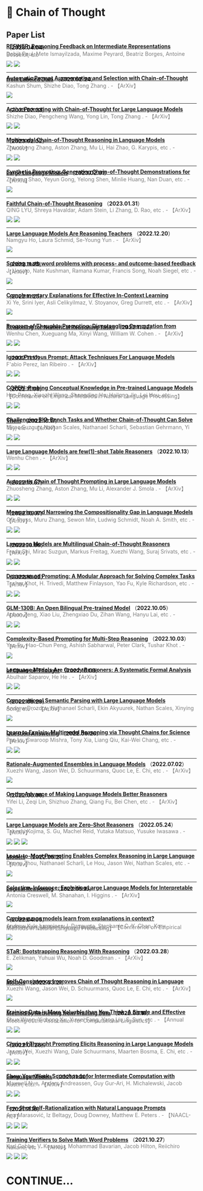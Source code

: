 # 📄 Chain of Thought

## Paper List

<div style="line-height:0.2em;">


[**REFINER: Reasoning Feedback on Intermediate Representations**](https://arxiv.org/abs/2304.01904) （**2023.04.04**）

<font color="gray">Debjit Paul, Mete Ismayilzada, Maxime Peyrard, Beatriz Borges, Antoine Bosselut, etc </font>

![](https://img.shields.io/badge/Citations-0-green)  ![](https://img.shields.io/badge/Mendeley%20Readers-7-red)

---

[**Automatic Prompt Augmentation and Selection with Chain-of-Thought from Labeled Data**](https://doi.org/10.48550/arXiv.2302.12822) （**2023.02.24**）

<font color="gray">Kashun Shum, Shizhe Diao, Tong Zhang .  - 【ArXiv】</font>

![](https://img.shields.io/badge/Citations-0-green)

---

[**Active Prompting with Chain-of-Thought for Large Language Models**](https://doi.org/10.48550/arXiv.2302.12246) （**2023.02.23**）

<font color="gray">Shizhe Diao, Pengcheng Wang, Yong Lin, Tong Zhang .  - 【ArXiv】</font>

![](https://img.shields.io/badge/Citations-1-green)  [![](https://img.shields.io/badge/Github%20Stars-61-blue)](https://github.com/shizhediao/active-cot)

---

[**Multimodal Chain-of-Thought Reasoning in Language Models**](https://doi.org/10.48550/arXiv.2302.00923) （**2023.02.02**）

<font color="gray">Zhuosheng Zhang, Aston Zhang, Mu Li, Hai Zhao, G. Karypis, etc .  - 【ArXiv】</font>

![](https://img.shields.io/badge/Citations-6-green)  [![](https://img.shields.io/badge/Github%20Stars-3.1k-blue)](https://github.com/amazon-science/mm-cot)

---

[**Synthetic Prompting: Generating Chain-of-Thought Demonstrations for Large Language Models**](https://doi.org/10.48550/arXiv.2302.00618) （**2023.02.01**）

<font color="gray">Zhihong Shao, Yeyun Gong, Yelong Shen, Minlie Huang, Nan Duan, etc .  - 【ArXiv】</font>

![](https://img.shields.io/badge/Citations-2-green)

---

[**Faithful Chain-of-Thought Reasoning**](https://doi.org/10.48550/arXiv.2301.13379) （**2023.01.31**）

<font color="gray">QING LYU, Shreya Havaldar, Adam Stein, Li Zhang, D. Rao, etc .  - 【ArXiv】</font>

![](https://img.shields.io/badge/Citations-3-green)  [![](https://img.shields.io/badge/Github%20Stars-36-blue)](https://github.com/veronica320/faithful-cot)

---

[**Large Language Models Are Reasoning Teachers**](https://doi.org/10.48550/arXiv.2212.10071) （**2022.12.20**）

<font color="gray">Namgyu Ho, Laura Schmid, Se-Young Yun .  - 【ArXiv】</font>

![](https://img.shields.io/badge/Citations-5-green)

---

[**Solving math word problems with process- and outcome-based feedback**](https://doi.org/10.48550/arXiv.2211.14275) （**2022.11.25**）

<font color="gray">J. Uesato, Nate Kushman, Ramana Kumar, Francis Song, Noah Siegel, etc .  - 【ArXiv】</font>

![](https://img.shields.io/badge/Citations-3-green)

---

[**Complementary Explanations for Effective In-Context Learning**](https://doi.org/10.48550/arXiv.2211.13892) （**2022.11.25**）

<font color="gray">Xi Ye, Srini Iyer, Asli Celikyilmaz, V. Stoyanov, Greg Durrett, etc .  - 【ArXiv】</font>

![](https://img.shields.io/badge/Citations-5-green)

---

[**Program of Thoughts Prompting: Disentangling Computation from Reasoning for Numerical Reasoning Tasks**](https://doi.org/10.48550/arXiv.2211.12588) （**2022.11.22**）

<font color="gray">Wenhu Chen, Xueguang Ma, Xinyi Wang, William W. Cohen .  - 【ArXiv】</font>

![](https://img.shields.io/badge/Citations-22-green)  [![](https://img.shields.io/badge/Github%20Stars-57-blue)](https://github.com/wenhuchen/program-of-thoughts)

---

[**Ignore Previous Prompt: Attack Techniques For Language Models**](https://doi.org/10.48550/arXiv.2211.09527) （**2022.11.17**）

<font color="gray">F'abio Perez, Ian Ribeiro .  - 【ArXiv】</font>

![](https://img.shields.io/badge/Citations-5-green)  [![](https://img.shields.io/badge/Github%20Stars-70-blue)](https://github.com/agencyenterprise/promptinject)

---

[**COPEN: Probing Conceptual Knowledge in Pre-trained Language Models**](https://doi.org/10.48550/arXiv.2211.04079) （**2022.11.08**）

<font color="gray">Hao Peng, Xiaozhi Wang, Shengding Hu, Hailong Jin, Lei Hou, etc .  - 【Conference on Empirical Methods in Natural Language Processing】</font>

![](https://img.shields.io/badge/Citations-0-green)  [![](https://img.shields.io/badge/Github%20Stars-15-blue)](https://github.com/thu-keg/copen)

---

[**Challenging BIG-Bench Tasks and Whether Chain-of-Thought Can Solve Them**](https://doi.org/10.48550/arXiv.2210.09261) （**2022.10.17**）

<font color="gray">Mirac Suzgun, Nathan Scales, Nathanael Scharli, Sebastian Gehrmann, Yi Tay, etc .  - 【ArXiv】</font>

![](https://img.shields.io/badge/Citations-29-green)  [![](https://img.shields.io/badge/Github%20Stars-66-blue)](https://github.com/suzgunmirac/big-bench-hard)

---

[**Large Language Models are few(1)-shot Table Reasoners**](https://doi.org/10.48550/arXiv.2210.06710) （**2022.10.13**）

<font color="gray">Wenhu Chen .  - 【ArXiv】</font>

![](https://img.shields.io/badge/Citations-10-green)  [![](https://img.shields.io/badge/Github%20Stars-7-blue)](https://github.com/wenhuchen/tablecot)

---

[**Automatic Chain of Thought Prompting in Large Language Models**](https://doi.org/10.48550/arXiv.2210.03493) （**2022.10.07**）

<font color="gray">Zhuosheng Zhang, Aston Zhang, Mu Li, Alexander J. Smola .  - 【ArXiv】</font>

![](https://img.shields.io/badge/Citations-24-green)  [![](https://img.shields.io/badge/Github%20Stars-311-blue)](https://github.com/amazon-research/auto-cot)

---

[**Measuring and Narrowing the Compositionality Gap in Language Models**](https://doi.org/10.48550/arXiv.2210.03350) （**2022.10.07**）

<font color="gray">Ofir Press, Muru Zhang, Sewon Min, Ludwig Schmidt, Noah A. Smith, etc .  - 【ArXiv】</font>

![](https://img.shields.io/badge/Citations-28-green)  [![](https://img.shields.io/badge/Github%20Stars-165-blue)](https://github.com/ofirpress/self-ask)

---

[**Language Models are Multilingual Chain-of-Thought Reasoners**](https://doi.org/10.48550/arXiv.2210.03057) （**2022.10.06**）

<font color="gray">Freda Shi, Mirac Suzgun, Markus Freitag, Xuezhi Wang, Suraj Srivats, etc .  - 【ArXiv】</font>

![](https://img.shields.io/badge/Citations-22-green)  [![](https://img.shields.io/badge/Github%20Stars-68-blue)](https://github.com/google-research/url-nlp)

---

[**Decomposed Prompting: A Modular Approach for Solving Complex Tasks**](https://doi.org/10.48550/arXiv.2210.02406) （**2022.10.05**）

<font color="gray">Tushar Khot, H. Trivedi, Matthew Finlayson, Yao Fu, Kyle Richardson, etc .  - 【ArXiv】</font>

![](https://img.shields.io/badge/Citations-25-green)  [![](https://img.shields.io/badge/Github%20Stars-20-blue)](https://github.com/allenai/decomp)

---

[**GLM-130B: An Open Bilingual Pre-trained Model**](https://doi.org/10.48550/arXiv.2210.02414) （**2022.10.05**）

<font color="gray">Aohan Zeng, Xiao Liu, Zhengxiao Du, Zihan Wang, Hanyu Lai, etc .  - 【ArXiv】</font>

![](https://img.shields.io/badge/Citations-19-green)  [![](https://img.shields.io/badge/Github%20Stars-2.5k-blue)](https://github.com/thudm/glm-130b)

---

[**Complexity-Based Prompting for Multi-Step Reasoning**](https://doi.org/10.48550/arXiv.2210.00720) （**2022.10.03**）

<font color="gray">Yao Fu, Hao-Chun Peng, Ashish Sabharwal, Peter Clark, Tushar Khot .  - 【ArXiv】</font>

![](https://img.shields.io/badge/Citations-18-green)

---

[**Language Models Are Greedy Reasoners: A Systematic Formal Analysis of Chain-of-Thought**](https://doi.org/10.48550/arXiv.2210.01240) （**2022.10.03**）

<font color="gray">Abulhair Saparov, He He .  - 【ArXiv】</font>

![](https://img.shields.io/badge/Citations-9-green)  [![](https://img.shields.io/badge/Github%20Stars-24-blue)](https://github.com/asaparov/prontoqa)

---

[**Compositional Semantic Parsing with Large Language Models**](https://doi.org/10.48550/arXiv.2209.15003) （**2022.09.29**）

<font color="gray">Andrew Drozdov, Nathanael Scharli, Ekin Akyuurek, Nathan Scales, Xinying Song, etc .  - 【ArXiv】</font>

![](https://img.shields.io/badge/Citations-16-green)

---

[**Learn to Explain: Multimodal Reasoning via Thought Chains for Science Question Answering**](https://doi.org/10.48550/arXiv.2209.09513) （**2022.09.20**）

<font color="gray">Pan Lu, Swaroop Mishra, Tony Xia, Liang Qiu, Kai-Wei Chang, etc .  - 【ArXiv】</font>

![](https://img.shields.io/badge/Citations-18-green)  [![](https://img.shields.io/badge/Github%20Stars-210-blue)](https://github.com/lupantech/ScienceQA)

---

[**Rationale-Augmented Ensembles in Language Models**](https://doi.org/10.48550/arXiv.2207.00747) （**2022.07.02**）

<font color="gray">Xuezhi Wang, Jason Wei, D. Schuurmans, Quoc Le, E. Chi, etc .  - 【ArXiv】</font>

![](https://img.shields.io/badge/Citations-26-green)

---

[**On the Advance of Making Language Models Better Reasoners**](https://doi.org/10.48550/arXiv.2206.02336) （**2022.06.06**）

<font color="gray">Yifei Li, Zeqi Lin, Shizhuo Zhang, Qiang Fu, Bei Chen, etc .  - 【ArXiv】</font>

![](https://img.shields.io/badge/Citations-40-green)

---

[**Large Language Models are Zero-Shot Reasoners**](https://arxiv.org/abs/2205.11916) （**2022.05.24**）

<font color="gray">Takeshi Kojima, S. Gu, Machel Reid, Yutaka Matsuo, Yusuke Iwasawa .  - 【ArXiv】</font>

![](https://img.shields.io/badge/Citations-187-green)  ![](https://img.shields.io/badge/Mendeley%20Readers-309-red)  [![](https://img.shields.io/badge/Github%20Stars-150-blue)](https://github.com/kojima-takeshi188/zero_shot_cot)

---

[**Least-to-Most Prompting Enables Complex Reasoning in Large Language Models**](https://doi.org/10.48550/arXiv.2205.10625) （**2022.05.21**）

<font color="gray">Denny Zhou, Nathanael Scharli, Le Hou, Jason Wei, Nathan Scales, etc .  - 【ArXiv】</font>

![](https://img.shields.io/badge/Citations-90-green)

---

[**Selection-Inference: Exploiting Large Language Models for Interpretable Logical Reasoning**](https://doi.org/10.48550/arXiv.2205.09712) （**2022.05.19**）

<font color="gray">Antonia Creswell, M. Shanahan, I. Higgins .  - 【ArXiv】</font>

![](https://img.shields.io/badge/Citations-38-green)

---

[**Can language models learn from explanations in context?**](https://doi.org/10.48550/arXiv.2204.02329) （**2022.04.05**）

<font color="gray">Andrew Kyle Lampinen, I. Dasgupta, Stephanie C. Y. Chan, Kory Matthewson, Michael Henry Tessler, etc .  - 【Conference on Empirical Methods in Natural Language Processing】</font>

![](https://img.shields.io/badge/Citations-61-green)

---

[**STaR: Bootstrapping Reasoning With Reasoning**](https://doi.org/10.48550/arXiv.2203.14465) （**2022.03.28**）

<font color="gray">E. Zelikman, Yuhuai Wu, Noah D. Goodman .  - 【ArXiv】</font>

![](https://img.shields.io/badge/Citations-56-green)

---

[**Self-Consistency Improves Chain of Thought Reasoning in Language Models**](https://doi.org/10.48550/arXiv.2203.11171) （**2022.03.21**）

<font color="gray">Xuezhi Wang, Jason Wei, D. Schuurmans, Quoc Le, E. Chi, etc .  - 【ArXiv】</font>

![](https://img.shields.io/badge/Citations-133-green)

---

[**Training Data is More Valuable than You Think: A Simple and Effective Method by Retrieving from Training Data**](https://doi.org/10.48550/arXiv.2203.08773) （**2022.03.16**）

<font color="gray">Shuo Wang, Yichong Xu, Yuwei Fang, Yang Liu, S. Sun, etc .  - 【Annual Meeting of the Association for Computational Linguistics】</font>

![](https://img.shields.io/badge/Citations-21-green)  [![](https://img.shields.io/badge/Github%20Stars-102-blue)](https://github.com/microsoft/reina)

---

[**Chain of Thought Prompting Elicits Reasoning in Large Language Models**](https://arxiv.org/abs/2201.11903) （**2022.01.28**）

<font color="gray">Jason Wei, Xuezhi Wang, Dale Schuurmans, Maarten Bosma, E. Chi, etc .  - 【ArXiv】</font>

![](https://img.shields.io/badge/Citations-396-green)  ![](https://img.shields.io/badge/Mendeley%20Readers-584-red)

---

[**Show Your Work: Scratchpads for Intermediate Computation with Language Models**](https://arxiv.org/abs/2112.00114) （**2021.11.30**）

<font color="gray">Maxwell Nye, Anders Andreassen, Guy Gur-Ari, H. Michalewski, Jacob Austin, etc .  - 【ArXiv】</font>

![](https://img.shields.io/badge/Citations-123-green)  ![](https://img.shields.io/badge/Mendeley%20Readers-94-red)

---

[**Few-Shot Self-Rationalization with Natural Language Prompts**](https://doi.org/10.18653/v1/2022.findings-naacl.31) （**2021.11.16**）

<font color="gray">Ana Marasović, Iz Beltagy, Doug Downey, Matthew E. Peters .  - 【NAACL-HLT】</font>

![](https://img.shields.io/badge/Citations-29-green)  ![](https://img.shields.io/badge/Mendeley%20Readers-44-red)  [![](https://img.shields.io/badge/Github%20Stars-10-blue)](https://github.com/allenai/feb)

---

[**Training Verifiers to Solve Math Word Problems**](https://arxiv.org/abs/2110.14168) （**2021.10.27**）

<font color="gray">Karl Cobbe, V. Kosaraju, Mohammad Bavarian, Jacob Hilton, Reiichiro Nakano, etc .  - 【ArXiv】</font>

![](https://img.shields.io/badge/Citations-181-green)  ![](https://img.shields.io/badge/Mendeley%20Readers-110-red)  [![](https://img.shields.io/badge/Github%20Stars-331-blue)](https://github.com/openai/grade-school-math)


</div>

# CONTINUE...